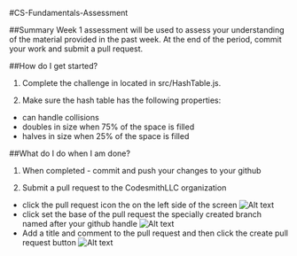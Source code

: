 #CS-Fundamentals-Assessment

##Summary
Week 1 assessment will be used to assess your understanding of the material provided in the past week. At the end of the period, commit your work and submit a pull request.

##How do I get started?
1. Complete the challenge in located in src/HashTable.js.

1. Make sure the hash table has the following properties:

  - can handle collisions
  - doubles in size when 75% of the space is filled
  - halves in size when 25% of the space is filled

##What do I do when I am done?
1. When completed - commit and push your changes to your github

2. Submit a pull request to the CodesmithLLC organization

  - click the pull request icon the on the left side of the screen ![Alt text](http://u.cubeupload.com/codesmith/howtopullrequest.png)
  - click set the base of the pull request the specially created branch named after your github handle ![Alt text](http://u.cubeupload.com/codesmith/howtopullrequest2.png)
  - Add a title and comment to the pull request and then click the create pull request button ![Alt text](http://u.cubeupload.com/codesmith/howtopullrequest3.png)

